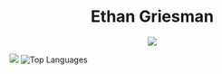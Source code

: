 <h1 align="center">Ethan Griesman </h1>



<p align="center">
  <a href="https://skillicons.dev">
    <img src="https://skillicons.dev/icons?i=py,java,c,cs,cpp,arduino,html,css,js,react,php,androidstudio,maven,figma,powershell" />
  </a>
</p>


![](https://github-readme-stats.vercel.app/api?username=ethangriesman&show_icons=true&theme=dark)
![Top Languages](https://github-readme-stats.vercel.app/api/top-langs/?username=ethangriesman&hide_progress=true&theme=dark)


